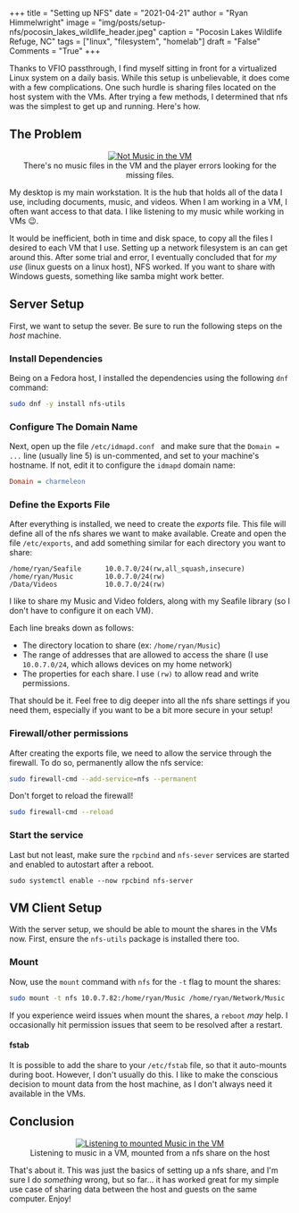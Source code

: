 +++
title   = "Setting up NFS"
date    = "2021-04-21"
author  = "Ryan Himmelwright"
image   = "img/posts/setup-nfs/pocosin_lakes_wildlife_header.jpeg"
caption = "Pocosin Lakes Wildlife Refuge, NC"
tags    = ["linux", "filesystem", "homelab"]
draft   = "False"
Comments = "True"
+++

Thanks to VFIO passthrough, I find myself sitting in front for a virtualized
Linux system on a daily basis. While this setup is unbelievable, it does come
with a few complications. One such hurdle is sharing files located on the
host system with the VMs. After trying a few methods, I determined that nfs
was the simplest to get up and running. Here's how.

<!--more-->

## The Problem

<center>
<a href="../../img/posts/setup-nfs/no_music.png"><img alt="Not Music in the VM" src="../../img/posts/setup-nfs/no_music.png" style="max-width: 100%;"/></a>
<div class="caption">There's no music files in the VM and the player errors looking for the missing files.</div>
</center>

My desktop is my main workstation. It is the hub that holds all of the data I
use, including documents, music, and videos. When I am working in a VM, I
often want access to that data. I like listening to my music
while working in VMs 😉.

It would be inefficient, both in time and disk space, to copy all the files I
desired to each VM that I use. Setting up a network filesystem is an can get
around this. After some trial and error, I eventually concluded that for *my
use* (linux guests on a linux host), NFS worked. If you want to share with
Windows guests, something like samba might work better.


## Server Setup

First, we want to setup the sever. Be sure to run the following steps on the
*host* machine.

### Install Dependencies

Being on a Fedora host, I installed the dependencies using the following
`dnf` command:

```bash
sudo dnf -y install nfs-utils 
```

### Configure The Domain Name

Next, open up the file `/etc/idmapd.conf ` and make sure that the `Domain =
...` line (usually line 5) is un-commented, and set to your machine's
hostname. If not, edit it to configure the `idmapd` domain name:

```ini
Domain = charmeleon
```


### Define the Exports File

After everything is installed, we need to create the *exports* file. This
file will define all of the nfs shares we want to make available. Create and
open the file `/etc/exports`, and add something similar for each directory
you want to share:

```
/home/ryan/Seafile      10.0.7.0/24(rw,all_squash,insecure)
/home/ryan/Music        10.0.7.0/24(rw)
/Data/Videos            10.0.7.0/24(rw)
```

I like to share my Music and Video folders, along with my Seafile library (so
I don't have to configure it on each VM).

Each line breaks down as follows:

- The directory location to share (ex: `/home/ryan/Music`)
- The range of addresses that are allowed to access the share (I use
`10.0.7.0/24`, which allows devices on my home network)
- The properties for each share. I use `(rw)` to allow read and write
permissions.

That should be it. Feel free to dig deeper into all the nfs share settings if
you need them, especially if you want to be a bit more secure in your setup!

### Firewall/other permissions

After creating the exports file, we need to allow the service through the
firewall. To do so, permanently allow the nfs service:

```bash
sudo firewall-cmd --add-service=nfs --permanent
```


Don't forget to reload the firewall!

```bash
sudo firewall-cmd --reload
```

### Start the service

Last but not least, make sure the `rpcbind` and `nfs-sever` services are
started and enabled to autostart after a reboot.

```
sudo systemctl enable --now rpcbind nfs-server
```

## VM Client Setup

With the server setup, we should be able to mount the shares in the VMs 
now. First, ensure the `nfs-utils` package is installed there too.

### Mount

Now, use the `mount` command with `nfs` for the `-t` flag to mount the
shares:

```bash
sudo mount -t nfs 10.0.7.82:/home/ryan/Music /home/ryan/Network/Music
```

If you experience weird issues when mount the shares, a `reboot` *may* help.
I occasionally hit permission issues that seem to be resolved after a
restart.

#### fstab

It is possible to add the share to your `/etc/fstab` file, so that it
auto-mounts during boot. However, I don't usually do this. I like to
make the conscious decision to mount data from the host machine,
as I don't always need it available in the VMs.

## Conclusion

<center>
<a href="../../img/posts/setup-nfs/vm_music.png"><img alt="Listening to mounted Music in the VM" src="../../img/posts/setup-nfs/vm_music.png" style="max-width: 100%;"/></a>
<div class="caption">Listening to music in a VM, mounted from a nfs share on the host</div>
</center>

That's about it. This was just the basics of setting up a nfs share, and I'm
sure I do *something* wrong, but so far... it has worked great for my simple
use case of sharing data between the host and guests on the same computer.
Enjoy!
